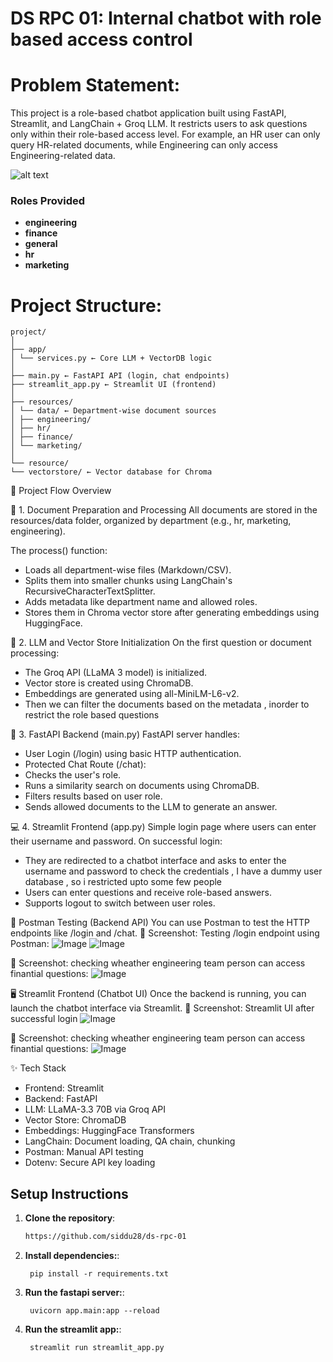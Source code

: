 # DS RPC 01: Internal chatbot with role based access control

# Problem Statement:
This project is a role-based chatbot application built using FastAPI, Streamlit, and LangChain + Groq LLM. It restricts users to ask questions only within their role-based access level. For example, an HR user can only query HR-related documents, while Engineering can only access Engineering-related data.

![alt text](resources/RPC_01_Thumbnail.jpg)
### Roles Provided
 - **engineering**
 - **finance**
 - **general**
 - **hr**
 - **marketing**

# Project Structure:

```
project/
│
├── app/
│ └── services.py ← Core LLM + VectorDB logic
│
├── main.py ← FastAPI API (login, chat endpoints)
├── streamlit_app.py ← Streamlit UI (frontend)
│
├── resources/
│ └── data/ ← Department-wise document sources
│ ├── engineering/
│ ├── hr/
│ ├── finance/
│ └── marketing/
│
└── resource/
└── vectorstore/ ← Vector database for Chroma
```


🚀 Project Flow Overview

📁 1. Document Preparation and Processing
All documents are stored in the resources/data folder, organized by department (e.g., hr, marketing, engineering).

The process() function:
- Loads all department-wise files (Markdown/CSV).
- Splits them into smaller chunks using LangChain's RecursiveCharacterTextSplitter.
- Adds metadata like department name and allowed roles.
- Stores them in Chroma vector store after generating embeddings using HuggingFace.

🧠 2. LLM and Vector Store Initialization
On the first question or document processing:
- The Groq API (LLaMA 3 model) is initialized.
- Vector store is created using ChromaDB.
- Embeddings are generated using all-MiniLM-L6-v2.
- Then we can filter the documents based on the metadata , inorder to restrict the role based questions

🔐 3. FastAPI Backend (main.py)
FastAPI server handles:
- User Login (/login) using basic HTTP authentication.
- Protected Chat Route (/chat):
- Checks the user's role.
- Runs a similarity search on documents using ChromaDB.
- Filters results based on user role.
- Sends allowed documents to the LLM to generate an answer.

💻 4. Streamlit Frontend (app.py)
Simple login page where users can enter their username and password.
On successful login:
- They are redirected to a chatbot interface and asks to enter the username and password to check the credentials , I have a dummy user database , so i restricted upto some few people
- Users can enter questions and receive role-based answers.
- Supports logout to switch between user roles.

📮 Postman Testing (Backend API)
You can use Postman to test the HTTP endpoints like /login and /chat.
🔸 Screenshot: Testing /login endpoint using Postman:
![Image](https://github.com/user-attachments/assets/acaf1a4c-6aef-469f-a6de-1363460b9e9b)
![Image](https://github.com/user-attachments/assets/5f0eeebb-c51d-4b32-a295-1ce7655301e4)

🔸 Screenshot: checking wheather engineering team person can access finantial questions:
![Image](https://github.com/user-attachments/assets/d81172c2-232d-4b3d-b9f4-0a365f81280f)


🖥️ Streamlit Frontend (Chatbot UI)
Once the backend is running, you can launch the chatbot interface via Streamlit.
🔸 Screenshot: Streamlit UI after successful login
![Image](https://github.com/user-attachments/assets/a195508e-ac0c-4520-bb61-cfb9c8edc006)

🔸 Screenshot: checking wheather engineering team person can access finantial questions:
![Image](https://github.com/user-attachments/assets/c976f9c5-785e-4199-a536-adb67347f08c)

✨ Tech Stack
- Frontend: Streamlit
- Backend: FastAPI
- LLM: LLaMA-3.3 70B via Groq API
- Vector Store: ChromaDB
- Embeddings: HuggingFace Transformers
- LangChain: Document loading, QA chain, chunking
- Postman: Manual API testing
- Dotenv: Secure API key loading

## Setup Instructions

1. **Clone the repository**:
   ```bash
   https://github.com/siddu28/ds-rpc-01

2. **Install dependencies:**:   
   ```commandline
    pip install -r requirements.txt
   ```

3. **Run the fastapi server:**:   
   ```commandline
    uvicorn app.main:app --reload
   ```
   
3. **Run the streamlit app:**:   
   ```commandline
    streamlit run streamlit_app.py
   ```

